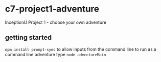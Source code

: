 # c7-project1-adventure
InceptionU Project 1 - choose your own adventure

## getting started 
```npm install prompt-sync``` to allow inputs from the command line
to run as a command line adventure type ```node adventureMain```
